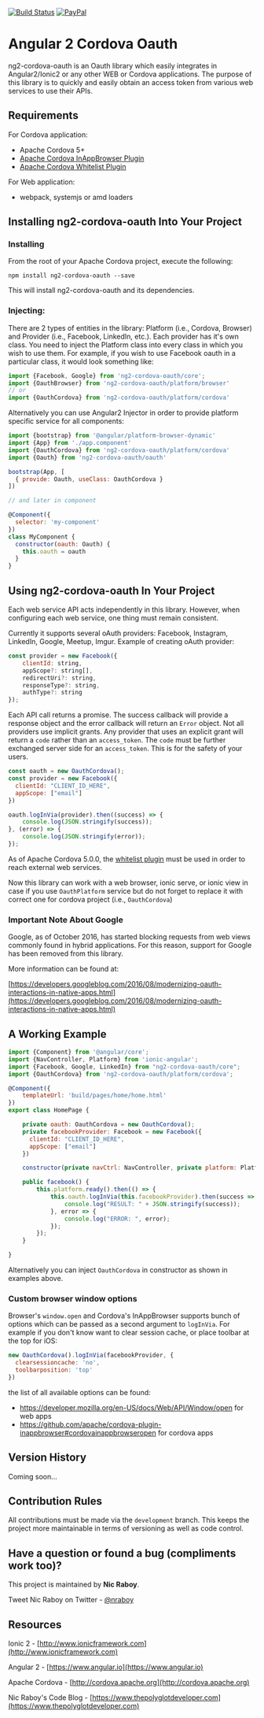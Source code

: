 [![Build Status](https://travis-ci.org/nraboy/ng2-cordova-oauth.svg?branch=master)](https://travis-ci.org/nraboy/ng2-cordova-oauth)
[![PayPal](https://img.shields.io/badge/paypal-donate-yellow.svg)](https://paypal.me/nraboy)

# Angular 2 Cordova Oauth

ng2-cordova-oauth is an Oauth library which easily integrates in Angular2/Ionic2 or any other WEB or Cordova applications. The purpose of this library is to quickly and easily obtain an access token from various web services to use their APIs.


## Requirements

For Cordova application:
* Apache Cordova 5+
* [Apache Cordova InAppBrowser Plugin](http://cordova.apache.org/docs/en/3.0.0/cordova_inappbrowser_inappbrowser.md.html)
* [Apache Cordova Whitelist Plugin](https://github.com/apache/cordova-plugin-whitelist)

For Web application:
* webpack, systemjs or amd loaders


## Installing ng2-cordova-oauth Into Your Project

### Installing

From the root of your Apache Cordova project, execute the following:

```
npm install ng2-cordova-oauth --save
```

This will install ng2-cordova-oauth and its dependencies.

### Injecting:

There are 2 types of entities in the library: Platform (i.e., Cordova, Browser) and Provider (i.e., Facebook, LinkedIn, etc.). Each provider has it's own class.
You need to inject the Platform class into every class in which you wish to use them. For example, if you wish to use Facebook oauth in a particular class, it would look something like:

```javascript
import {Facebook, Google} from 'ng2-cordova-oauth/core';
import {OauthBrowser} from 'ng2-cordova-oauth/platform/browser'
// or
import {OauthCordova} from 'ng2-cordova-oauth/platform/cordova'
```

Alternatively you can use Angular2 Injector in order to provide platform specific service for all components:
```js
import {bootstrap} from '@angular/platform-browser-dynamic'
import {App} from './app.component'
import {OauthCordova} from 'ng2-cordova-oauth/platform/cordova'
import {Oauth} from 'ng2-cordova-oauth/oauth'

bootstrap(App, [
  { provide: Oauth, useClass: OauthCordova }
])

// and later in component

@Component({
  selector: 'my-component'
})
class MyComponent {
  constructor(oauth: Oauth) {
    this.oauth = oauth
  }
}
```


## Using ng2-cordova-oauth In Your Project

Each web service API acts independently in this library.  However, when configuring each web service, one thing must remain consistent.

Currently it supports several oAuth providers: Facebook, Instagram, LinkedIn, Google, Meetup, Imgur. Example of creating oAuth provider:

```js
const provider = new Facebook({
    clientId: string,
    appScope?: string[],
    redirectUri?: string,
    responseType?: string,
    authType?: string
});
```

Each API call returns a promise.  The success callback will provide a response object and the error callback will return an `Error` object.  Not all providers use implicit grants.  Any provider that uses an explicit grant will return a `code` rather than an `access_token`.  The `code` must be
further exchanged server side for an `access_token`.  This is for the safety of your users.

```js
const oauth = new OauthCordova();
const provider = new Facebook({
  clientId: "CLIENT_ID_HERE",
  appScope: ["email"]
})

oauth.logInVia(provider).then((success) => {
    console.log(JSON.stringify(success));
}, (error) => {
    console.log(JSON.stringify(error));
});
```

As of Apache Cordova 5.0.0, the [whitelist plugin](https://blog.nraboy.com/2015/05/whitelist-external-resources-for-use-in-ionic-framework/) must be used in order to reach external web services.

Now this library can work with a web browser, ionic serve, or ionic view in case if you use `OauthPlatform` service but do not forget to replace it with correct one for cordova project (i.e., `OauthCordova`)

### Important Note About Google

Google, as of October 2016, has started blocking requests from web views commonly found in hybrid applications. For this reason, support for Google has been removed from this library.

More information can be found at:

[https://developers.googleblog.com/2016/08/modernizing-oauth-interactions-in-native-apps.html](https://developers.googleblog.com/2016/08/modernizing-oauth-interactions-in-native-apps.html)

## A Working Example

```javascript
import {Component} from '@angular/core';
import {NavController, Platform} from 'ionic-angular';
import {Facebook, Google, LinkedIn} from "ng2-cordova-oauth/core";
import {OauthCordova} from 'ng2-cordova-oauth/platform/cordova';

@Component({
    templateUrl: 'build/pages/home/home.html'
})
export class HomePage {

    private oauth: OauthCordova = new OauthCordova();
    private facebookProvider: Facebook = new Facebook({
      clientId: "CLIENT_ID_HERE",
      appScope: ["email"]
    })

    constructor(private navCtrl: NavController, private platform: Platform) { }

    public facebook() {
        this.platform.ready().then(() => {
            this.oauth.logInVia(this.facebookProvider).then(success => {
                console.log("RESULT: " + JSON.stringify(success));
            }, error => {
                console.log("ERROR: ", error);
            });
        });
    }

}
```
Alternatively you can inject `OauthCordova` in constructor as shown in examples above.

### Custom browser window options

Browser's `window.open` and Cordova's InAppBrowser supports bunch of options which can be passed as a second argument to `logInVia`. For example if you don't know want to clear session cache, or place toolbar at the top for iOS:
```js
new OauthCordova().logInVia(facebookProvider, {
  clearsessioncache: 'no',
  toolbarposition: 'top'
})
```

the list of all available options can be found:
* https://developer.mozilla.org/en-US/docs/Web/API/Window/open for web apps
* https://github.com/apache/cordova-plugin-inappbrowser#cordovainappbrowseropen for cordova apps


## Version History

Coming soon...


## Contribution Rules

All contributions must be made via the `development` branch.  This keeps the project more maintainable in terms of versioning as well as code control.


## Have a question or found a bug (compliments work too)?

This project is maintained by **Nic Raboy**.

Tweet Nic Raboy on Twitter - [@nraboy](https://www.twitter.com/nraboy)


## Resources

Ionic 2 - [http://www.ionicframework.com](http://www.ionicframework.com)

Angular 2 - [https://www.angular.io](https://www.angular.io)

Apache Cordova - [http://cordova.apache.org](http://cordova.apache.org)

Nic Raboy's Code Blog - [https://www.thepolyglotdeveloper.com](https://www.thepolyglotdeveloper.com)
